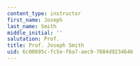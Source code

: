 ```yaml
---
content_type: instructor
first_name: Joseph
last_name: Smith
middle_initial: ''
salutation: Prof.
title: Prof. Joseph Smith
uid: 6c00695c-fc5e-f6a7-aec9-7884d9234646
---
```

